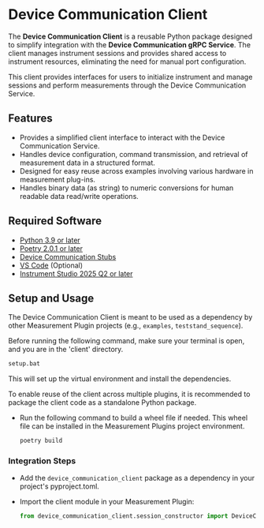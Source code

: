 # Device Communication Client

The **Device Communication Client** is a reusable Python package designed to simplify integration with the **Device Communication gRPC Service**. The client manages instrument sessions and provides shared access to instrument resources, eliminating the need for manual port configuration.

This client provides interfaces for users to initialize instrument and manage sessions and perform measurements through the Device Communication Service.

## Features

- Provides a simplified client interface to interact with the Device Communication Service.
- Handles device configuration, command transmission, and retrieval of measurement data in a structured format.
- Designed for easy reuse across examples involving various hardware in measurement plug-ins.
- Handles binary data (as string) to numeric conversions for human readable data read/write operations.

## Required Software

- [Python 3.9 or later](https://www.python.org/downloads/release/python-390/)
- [Poetry 2.0.1 or later](https://python-poetry.org/docs/#installing-with-pipx)
- [Device Communication Stubs](../stubs)
- [VS Code](https://code.visualstudio.com/download) (Optional)
- [Instrument Studio 2025 Q2 or later](https://www.ni.com/en/support/downloads/software-products/download.instrumentstudio.html#564301)

## Setup and Usage

The Device Communication Client is meant to be used as a dependency by other Measurement Plugin projects (e.g., `examples`, `teststand_sequence`).

Before running the following command, make sure your terminal is open, and you are in the 'client' directory.

```cmd
setup.bat
```

This will set up the virtual environment and install the dependencies.

To enable reuse of the client across multiple plugins, it is recommended to package the client code as a standalone Python package.

- Run the following command to build a wheel file if needed. This wheel file can be installed in the Measurement Plugins project environment.

  ```cmd
  poetry build
  ```

### Integration Steps

- Add the `device_communication_client` package as a dependency in your project's pyproject.toml.
- Import the client module in your Measurement Plugin:

   ```python
   from device_communication_client.session_constructor import DeviceCommunicationSessionConstructor, INSTRUMENT_TYPE
   ```
